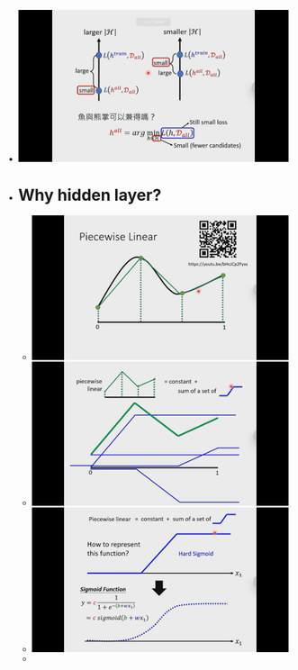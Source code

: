 - ![image.png](../assets/image_1701702676711_0.png)
- # Why hidden layer?
	- ![image.png](../assets/image_1701703049757_0.png)
	- ![image.png](../assets/image_1701703229855_0.png)
	- ![image.png](../assets/image_1701703249181_0.png)
	-
